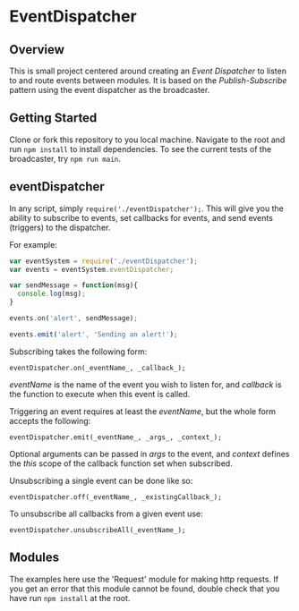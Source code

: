 # EventDispatcher

## Overview
This is small project centered around creating an *Event Dispatcher* to listen to and route events between modules. It is based on the _Publish-Subscribe_ pattern using the event dispatcher as the broadcaster.


## Getting Started
Clone or fork this repository to you local machine. Navigate to the root and run ```npm install``` to install dependencies. To see the current tests of the broadcaster, try ```npm run main```.


## eventDispatcher
In any script, simply ```require('./eventDispatcher');```. This will give you the ability to subscribe to events, set callbacks for events, and send events (triggers) to the dispatcher.

For example:
```JavaScript
var eventSystem = require('./eventDispatcher');
var events = eventSystem.eventDispatcher;

var sendMessage = function(msg){
  console.log(msg);
}

events.on('alert', sendMessage);

events.emit('alert', 'Sending an alert!');
```


Subscribing takes the following form: 

```eventDispatcher.on(_eventName_, _callback_);```

_eventName_ is the name of the event you wish to listen for, and
_callback_ is the function to execute when this event is called.

Triggering an event requires at least the _eventName_, but the whole form accepts the following:

```eventDispatcher.emit(_eventName_, _args_, _context_);```

Optional arguments can be passed in _args_ to the event, and _context_ defines the _this_ scope of the callback function set when subscribed.

Unsubscribing a single event can be done like so:

```eventDispatcher.off(_eventName_, _existingCallback_);```

To unsubscribe all callbacks from a given event use:

```eventDispatcher.unsubscribeAll(_eventName_);``` 

## Modules
The examples here use the 'Request' module for making http requests. If you get an error that this module cannot be found, double check that you have run ```npm install``` at the root.